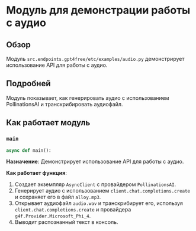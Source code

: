 # Модуль для демонстрации работы с аудио

## Обзор

Модуль `src.endpoints.gpt4free/etc/examples/audio.py` демонстрирует использование API для работы с аудио.

## Подробней

Модуль показывает, как генерировать аудио с использованием PollinationsAI и транскрибировать аудиофайл.

## Как работает модуль

### `main`

```python
async def main():
```

**Назначение**: Демонстрирует использование API для работы с аудио.

**Как работает функция**:

1.  Создает экземпляр `AsyncClient` с провайдером `PollinationsAI`.
2.  Генерирует аудио с использованием `client.chat.completions.create` и сохраняет его в файл `alloy.mp3`.
3.  Открывает аудиофайл `audio.wav` и транскрибирует его, используя `client.chat.completions.create` и провайдера `g4f.Provider.Microsoft_Phi_4`.
4.  Выводит распознанный текст в консоль.